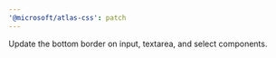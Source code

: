 ```yaml
---
'@microsoft/atlas-css': patch
---
```


Update the bottom border on input, textarea, and select components.
